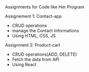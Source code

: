 Assignments for Code like Her Program

Assignement 1: Contact-app

  - CRUD operations
  - manage the Contact Informations
  - Using HTML, CSS, JS

Assignment 2: Product-cart

- CRUD operations(ADD, DELETE)
- Fetch the data from API
- Using React
   
